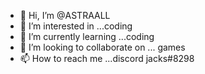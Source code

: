 - 👋 Hi, I’m @ASTRAALL
- 👀 I’m interested in ...coding
- 🌱 I’m currently learning ...coding
- 💞️ I’m looking to collaborate on ... games
- 📫 How to reach me ...discord jacks#8298

<!---
ASTRAALL/ASTRAALL is a ✨ special ✨ repository because its `README.md` (this file) appears on your GitHub profile.
You can click the Preview link to take a look at your changes.
--->
